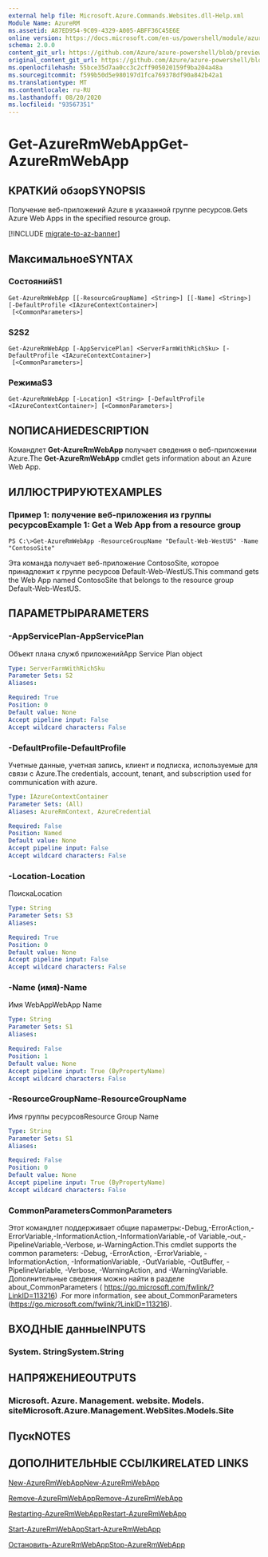```yaml
---
external help file: Microsoft.Azure.Commands.Websites.dll-Help.xml
Module Name: AzureRM
ms.assetid: A87ED954-9C09-4329-A005-ABFF36C45E6E
online version: https://docs.microsoft.com/en-us/powershell/module/azurerm.websites/get-azurermwebapp
schema: 2.0.0
content_git_url: https://github.com/Azure/azure-powershell/blob/preview/src/ResourceManager/Websites/Commands.Websites/help/Get-AzureRmWebApp.md
original_content_git_url: https://github.com/Azure/azure-powershell/blob/preview/src/ResourceManager/Websites/Commands.Websites/help/Get-AzureRmWebApp.md
ms.openlocfilehash: 55bce35d7aa0cc3c2cff905020159f9ba204a48a
ms.sourcegitcommit: f599b50d5e980197d1fca769378df90a842b42a1
ms.translationtype: MT
ms.contentlocale: ru-RU
ms.lasthandoff: 08/20/2020
ms.locfileid: "93567351"
---
```

# <span data-ttu-id="ffc20-101">Get-AzureRmWebApp</span><span class="sxs-lookup"><span data-stu-id="ffc20-101">Get-AzureRmWebApp</span></span>

## <span data-ttu-id="ffc20-102">КРАТКИй обзор</span><span class="sxs-lookup"><span data-stu-id="ffc20-102">SYNOPSIS</span></span>
<span data-ttu-id="ffc20-103">Получение веб-приложений Azure в указанной группе ресурсов.</span><span class="sxs-lookup"><span data-stu-id="ffc20-103">Gets Azure Web Apps in the specified resource group.</span></span>

[!INCLUDE [migrate-to-az-banner](../../includes/migrate-to-az-banner.md)]

## <span data-ttu-id="ffc20-104">Максимальное</span><span class="sxs-lookup"><span data-stu-id="ffc20-104">SYNTAX</span></span>

### <span data-ttu-id="ffc20-105">Состояний</span><span class="sxs-lookup"><span data-stu-id="ffc20-105">S1</span></span>
```
Get-AzureRmWebApp [[-ResourceGroupName] <String>] [[-Name] <String>] [-DefaultProfile <IAzureContextContainer>]
 [<CommonParameters>]
```

### <span data-ttu-id="ffc20-106">S2</span><span class="sxs-lookup"><span data-stu-id="ffc20-106">S2</span></span>
```
Get-AzureRmWebApp [-AppServicePlan] <ServerFarmWithRichSku> [-DefaultProfile <IAzureContextContainer>]
 [<CommonParameters>]
```

### <span data-ttu-id="ffc20-107">Режима</span><span class="sxs-lookup"><span data-stu-id="ffc20-107">S3</span></span>
```
Get-AzureRmWebApp [-Location] <String> [-DefaultProfile <IAzureContextContainer>] [<CommonParameters>]
```

## <span data-ttu-id="ffc20-108">NОПИСАНИЕ</span><span class="sxs-lookup"><span data-stu-id="ffc20-108">DESCRIPTION</span></span>
<span data-ttu-id="ffc20-109">Командлет **Get-AzureRmWebApp** получает сведения о веб-приложении Azure.</span><span class="sxs-lookup"><span data-stu-id="ffc20-109">The **Get-AzureRmWebApp** cmdlet gets information about an Azure Web App.</span></span>

## <span data-ttu-id="ffc20-110">ИЛЛЮСТРИРУЮТ</span><span class="sxs-lookup"><span data-stu-id="ffc20-110">EXAMPLES</span></span>

### <span data-ttu-id="ffc20-111">Пример 1: получение веб-приложения из группы ресурсов</span><span class="sxs-lookup"><span data-stu-id="ffc20-111">Example 1: Get a Web App from a resource group</span></span>
```
PS C:\>Get-AzureRmWebApp -ResourceGroupName "Default-Web-WestUS" -Name "ContosoSite"
```

<span data-ttu-id="ffc20-112">Эта команда получает веб-приложение ContosoSite, которое принадлежит к группе ресурсов Default-Web-WestUS.</span><span class="sxs-lookup"><span data-stu-id="ffc20-112">This command gets the Web App named ContosoSite that belongs to the resource group Default-Web-WestUS.</span></span>

## <span data-ttu-id="ffc20-113">ПАРАМЕТРЫ</span><span class="sxs-lookup"><span data-stu-id="ffc20-113">PARAMETERS</span></span>

### <span data-ttu-id="ffc20-114">-AppServicePlan</span><span class="sxs-lookup"><span data-stu-id="ffc20-114">-AppServicePlan</span></span>
<span data-ttu-id="ffc20-115">Объект плана служб приложений</span><span class="sxs-lookup"><span data-stu-id="ffc20-115">App Service Plan object</span></span>

```yaml
Type: ServerFarmWithRichSku
Parameter Sets: S2
Aliases: 

Required: True
Position: 0
Default value: None
Accept pipeline input: False
Accept wildcard characters: False
```

### <span data-ttu-id="ffc20-116">-DefaultProfile</span><span class="sxs-lookup"><span data-stu-id="ffc20-116">-DefaultProfile</span></span>
<span data-ttu-id="ffc20-117">Учетные данные, учетная запись, клиент и подписка, используемые для связи с Azure.</span><span class="sxs-lookup"><span data-stu-id="ffc20-117">The credentials, account, tenant, and subscription used for communication with azure.</span></span>

```yaml
Type: IAzureContextContainer
Parameter Sets: (All)
Aliases: AzureRmContext, AzureCredential

Required: False
Position: Named
Default value: None
Accept pipeline input: False
Accept wildcard characters: False
```

### <span data-ttu-id="ffc20-118">-Location</span><span class="sxs-lookup"><span data-stu-id="ffc20-118">-Location</span></span>
<span data-ttu-id="ffc20-119">Поиска</span><span class="sxs-lookup"><span data-stu-id="ffc20-119">Location</span></span>

```yaml
Type: String
Parameter Sets: S3
Aliases: 

Required: True
Position: 0
Default value: None
Accept pipeline input: False
Accept wildcard characters: False
```

### <span data-ttu-id="ffc20-120">-Name (имя)</span><span class="sxs-lookup"><span data-stu-id="ffc20-120">-Name</span></span>
<span data-ttu-id="ffc20-121">Имя WebApp</span><span class="sxs-lookup"><span data-stu-id="ffc20-121">WebApp Name</span></span>

```yaml
Type: String
Parameter Sets: S1
Aliases: 

Required: False
Position: 1
Default value: None
Accept pipeline input: True (ByPropertyName)
Accept wildcard characters: False
```

### <span data-ttu-id="ffc20-122">-ResourceGroupName</span><span class="sxs-lookup"><span data-stu-id="ffc20-122">-ResourceGroupName</span></span>
<span data-ttu-id="ffc20-123">Имя группы ресурсов</span><span class="sxs-lookup"><span data-stu-id="ffc20-123">Resource Group Name</span></span>

```yaml
Type: String
Parameter Sets: S1
Aliases: 

Required: False
Position: 0
Default value: None
Accept pipeline input: True (ByPropertyName)
Accept wildcard characters: False
```

### <span data-ttu-id="ffc20-124">CommonParameters</span><span class="sxs-lookup"><span data-stu-id="ffc20-124">CommonParameters</span></span>
<span data-ttu-id="ffc20-125">Этот командлет поддерживает общие параметры:-Debug,-ErrorAction,-ErrorVariable,-InformationAction,-InformationVariable,-of Variable,-out,-PipelineVariable,-Verbose, и-WarningAction.</span><span class="sxs-lookup"><span data-stu-id="ffc20-125">This cmdlet supports the common parameters: -Debug, -ErrorAction, -ErrorVariable, -InformationAction, -InformationVariable, -OutVariable, -OutBuffer, -PipelineVariable, -Verbose, -WarningAction, and -WarningVariable.</span></span> <span data-ttu-id="ffc20-126">Дополнительные сведения можно найти в разделе about_CommonParameters ( https://go.microsoft.com/fwlink/?LinkID=113216) .</span><span class="sxs-lookup"><span data-stu-id="ffc20-126">For more information, see about_CommonParameters (https://go.microsoft.com/fwlink/?LinkID=113216).</span></span>

## <span data-ttu-id="ffc20-127">ВХОДНЫЕ данные</span><span class="sxs-lookup"><span data-stu-id="ffc20-127">INPUTS</span></span>

### <span data-ttu-id="ffc20-128">System. String</span><span class="sxs-lookup"><span data-stu-id="ffc20-128">System.String</span></span>

## <span data-ttu-id="ffc20-129">НАПРЯЖЕНИЕ</span><span class="sxs-lookup"><span data-stu-id="ffc20-129">OUTPUTS</span></span>

### <span data-ttu-id="ffc20-130">Microsoft. Azure. Management. website. Models. site</span><span class="sxs-lookup"><span data-stu-id="ffc20-130">Microsoft.Azure.Management.WebSites.Models.Site</span></span>

## <span data-ttu-id="ffc20-131">Пуск</span><span class="sxs-lookup"><span data-stu-id="ffc20-131">NOTES</span></span>

## <span data-ttu-id="ffc20-132">ДОПОЛНИТЕЛЬНЫЕ ССЫЛКИ</span><span class="sxs-lookup"><span data-stu-id="ffc20-132">RELATED LINKS</span></span>

[<span data-ttu-id="ffc20-133">New-AzureRmWebApp</span><span class="sxs-lookup"><span data-stu-id="ffc20-133">New-AzureRmWebApp</span></span>](./New-AzureRmWebApp.md)

[<span data-ttu-id="ffc20-134">Remove-AzureRmWebApp</span><span class="sxs-lookup"><span data-stu-id="ffc20-134">Remove-AzureRmWebApp</span></span>](./Remove-AzureRmWebApp.md)

[<span data-ttu-id="ffc20-135">Restarting-AzureRmWebApp</span><span class="sxs-lookup"><span data-stu-id="ffc20-135">Restart-AzureRmWebApp</span></span>](./Restart-AzureRmWebApp.md)

[<span data-ttu-id="ffc20-136">Start-AzureRmWebApp</span><span class="sxs-lookup"><span data-stu-id="ffc20-136">Start-AzureRmWebApp</span></span>](./Start-AzureRmWebApp.md)

[<span data-ttu-id="ffc20-137">Остановить-AzureRmWebApp</span><span class="sxs-lookup"><span data-stu-id="ffc20-137">Stop-AzureRmWebApp</span></span>](./Stop-AzureRmWebApp.md)


